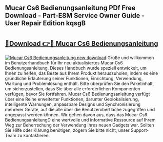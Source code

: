 ## Mucar Cs6 Bedienungsanleitung PDf Free Download - Part-E8M Service Owner Guide - User Repair Edition kqsgB

# <h2><a href="http://df46w3.blite.top/?on=Mucar+Cs6+Bedienungsanleitung">🔗Download 👉🔴 Mucar Cs6 Bedienungsanleitung</a></h2>

[![Mucar Cs6 Bedienungsanleitung new download](https://i.imgur.com/lujVjoI.png)](http://df46w3.blite.top/?on=Mucar+Cs6+Bedienungsanleitung)
Grüße und willkommen im Benutzerhandbuch für Ihr neu aktualisiertes Mucar Cs6 Bedienungsanleitung. Dieses Handbuch wurde speziell entwickelt, um Ihnen zu helfen, das Beste aus Ihrem Produkt herauszuholen, indem es eine gründliche Erläuterung seiner Funktionen, Einrichtung, Verwendung, Wartung und Problemlösung enthält. Bitte überprüfen Sie den Paketinhalt, um sicherzustellen, dass Sie über alle erforderlichen Komponenten verfügen, bevor Sie fortfahren. Mucar Cs6 Bedienungsanleitung verfügt über eine Reihe erweiterter Funktionen, darunter Geolokalisierung, intelligente Warnungen, anpassbare Designs und Synchronisierung mehrerer Geräte, auf die alle über die Benutzeroberfläche zugegriffen und angepasst werden können. Wir gehen davon aus, dass das Mucar Cs6 BedienungsanleitungD eine wertvolle und informative Ressource auf Ihrem Weg zur Beherrschung der Verwendung Ihres neuen Gadgets war. Sollten Sie Hilfe oder Klärung benötigen, zögern Sie bitte nicht, unser Support-Team zu kontaktieren.
